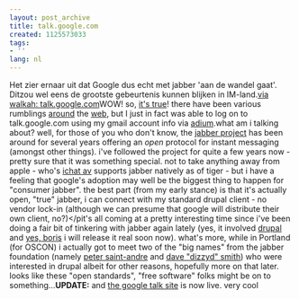 ```yaml
---
layout: post_archive
title: talk.google.com
created: 1125573033
tags:
- ''
lang: nl
---
```

Het zier ernaar uit dat Google dus echt met jabber 'aan de wandel gaat'. Ditzou wel eens de grootste gebeurtenis kunnen blijken in IM-land.[via walkah: talk.google.com](http://walkah.net/blog/walkah/talk-google-com)WOW! so, [it's true](http://thousandrobots.com/blog/archives/2005/08/using_googles_n.php)! there have been various rumblings [around](http://gigaom.com/2005/08/22/here-comes-google-voice/) the [web](http://slashdot.org/article.pl?sid=05/08/23/1313229&tid=217), but I just in fact was able to log on to talk.google.com using my gmail account info via [adium](http://www.adiumx.com "Adiumx - OSX IM client").what am i talking about? well, for those of you who don't know, the [jabber project](http://www.jabber.org/) has been around for several years offering an *open* protocol for instant messaging (amongst other things). i've followed the project for quite a few years now - pretty sure that it was something special. not to take anything away from apple - who's [ichat av](http://www.apple.com/macosx/features/ichat/) supports jabber natively as of tiger - but i have a feeling that google's adoption may well be the biggest thing to happen for "consumer jabber". the best part (from my early stance) is that it's actually open, "true" jabber, i can connect with my standard drupal client - no vendor lock-in (although we can presume that google will distribute their own client, no?)</pit's all coming at a pretty interesting time since i've been doing a fair bit of tinkering with jabber again lately (yes, it involved [drupal](http://drupal.org "drupal content management platform") and [yes, boris](http://www.bmannconsulting.com/node/1538) i will release it real soon now). what's more, while in Portland (for OSCON) i actually got to meet two of the "big names" from the jabber foundation (namely [peter saint-andre](http://www.saint-andre.com/blog/) and [dave "dizzyd" smith](http://dizzyd.com/blog/)) who were interested in drupal albeit for other reasons, hopefully more on that later.
looks like these "open standards", "free software" folks might be on to something...**UPDATE:** and [the google talk site](http://www.google.com/talk/) is now live. very cool
